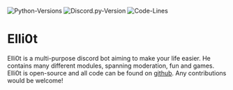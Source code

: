 ![Python-Versions](https://img.shields.io/badge/python-3.8.7-blue?style=flat-square)
![Discord.py-Version](https://img.shields.io/badge/discord.py-2.0-blue?style=flat-square)
![Code-Lines](https://img.shields.io/tokei/lines/github/isaa-ctaylor/Elli0t?style=flat-square)

# Elli0t

Elli0t is a multi-purpose discord bot aiming to make your life easier. He contains many different modules, spanning moderation, fun and games. Elli0t is open-source and all code can be found on [github](https://github.com/isaa-ctaylor/Elli0t). Any contributions would be welcome!
